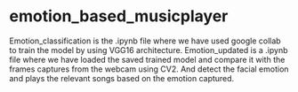 # emotion_based_musicplayer
Emotion_classification is the .ipynb file where we have used google collab to train the model by using VGG16 architecture.
Emotion_updated is a .ipynb file where we have loaded the saved trained model and compare it with the frames captures from the webcam using CV2. 
And detect the facial emotion and plays the relevant songs based on the emotion captured.
